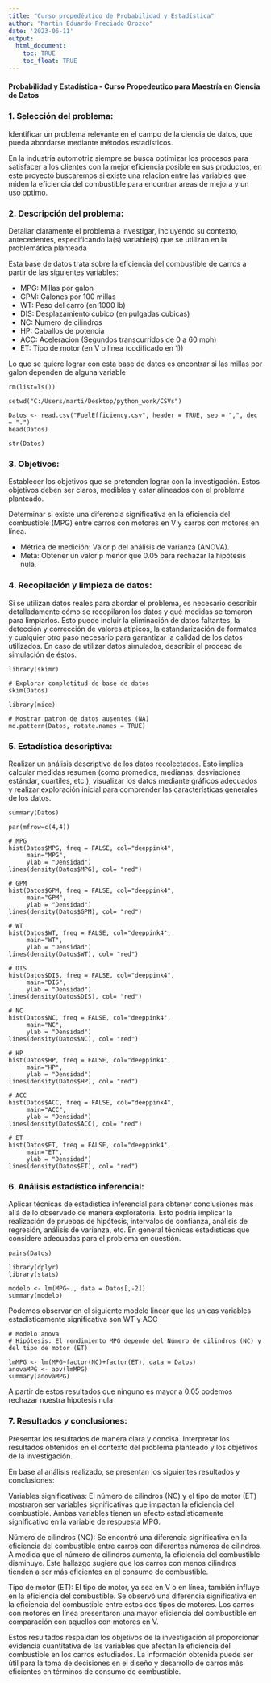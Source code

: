 ```yaml
---
title: "Curso propedéutico de Probabilidad y Estadística"
author: "Martin Eduardo Preciado Orozco"
date: '2023-06-11'
output:
  html_document:
    toc: TRUE
    toc_float: TRUE
---
```


#### Probabilidad y Estadística - Curso Propedeutico para Maestría en Ciencia de Datos

### 1. Selección del problema:
Identificar un problema relevante en el campo de la ciencia de datos, que pueda abordarse mediante métodos estadísticos. 

En la industria automotriz siempre se busca optimizar los procesos para satisfacer a los clientes con la mejor eficiencia posible en sus productos, en este proyecto buscaremos si existe una relacion entre las variables que miden la eficiencia del combustible para encontrar areas de mejora y un uso optimo.

### 2. Descripción del problema:
Detallar claramente el problema a investigar, incluyendo su contexto, antecedentes, especificando la(s) variable(s) que se utilizan en la problemática planteada

Esta base de datos trata sobre la eficiencia del combustible de carros a partir de las siguientes variables:
- MPG: Millas por galon
- GPM: Galones por 100 millas
- WT: Peso del carro (en 1000 lb)
- DIS: Desplazamiento cubico (en pulgadas cubicas)
- NC: Numero de cilindros
- HP: Caballos de potencia
- ACC: Aceleracion (Segundos transcurridos de 0 a 60 mph)
- ET: Tipo de motor (en V o linea (codificado en 1))

Lo que se quiere lograr con esta base de datos es encontrar si las millas por galon dependen de alguna variable

```{r}
rm(list=ls())

setwd("C:/Users/marti/Desktop/python_work/CSVs")

Datos <- read.csv("FuelEfficiency.csv", header = TRUE, sep = ",", dec = ".")
head(Datos)

```
```{r}
str(Datos)
```
### 3. Objetivos:
Establecer los objetivos que se pretenden lograr con la investigación. Estos objetivos deben ser claros, medibles y estar alineados con el problema planteado. 

Determinar si existe una diferencia significativa en la eficiencia del combustible (MPG) entre carros con motores en V y carros con motores en línea.
- Métrica de medición: Valor p del análisis de varianza (ANOVA).
- Meta: Obtener un valor p menor que 0.05 para rechazar la hipótesis nula.

### 4. Recopilación y limpieza de datos:
Si se utilizan datos reales para abordar el problema, es necesario describir detalladamente cómo se recopilaron los datos y qué medidas se tomaron para limpiarlos. Esto puede incluir la eliminación de datos faltantes, la detección y corrección de valores atípicos, la estandarización de formatos y cualquier otro paso necesario para garantizar la calidad de los datos utilizados. En caso de utilizar datos simulados, describir el proceso de simulación de éstos.

```{r}
library(skimr)

# Explorar completitud de base de datos
skim(Datos)
```

```{r}
library(mice)

# Mostrar patron de datos ausentes (NA)
md.pattern(Datos, rotate.names = TRUE)
```

### 5. Estadística descriptiva:
Realizar un análisis descriptivo de los datos recolectados. Esto implica calcular medidas resumen (como promedios, medianas, desviaciones estándar, cuartiles, etc.), visualizar los datos mediante gráficos adecuados y realizar exploración inicial para comprender las características generales de los datos.

```{r}
summary(Datos)
```

```{r}
par(mfrow=c(4,4))

# MPG
hist(Datos$MPG, freq = FALSE, col="deeppink4",
     main="MPG",
     ylab = "Densidad")
lines(density(Datos$MPG), col= "red")

# GPM
hist(Datos$GPM, freq = FALSE, col="deeppink4",
     main="GPM",
     ylab = "Densidad")
lines(density(Datos$GPM), col= "red")

# WT
hist(Datos$WT, freq = FALSE, col="deeppink4",
     main="WT",
     ylab = "Densidad")
lines(density(Datos$WT), col= "red")

# DIS
hist(Datos$DIS, freq = FALSE, col="deeppink4",
     main="DIS",
     ylab = "Densidad")
lines(density(Datos$DIS), col= "red")

# NC
hist(Datos$NC, freq = FALSE, col="deeppink4",
     main="NC",
     ylab = "Densidad")
lines(density(Datos$NC), col= "red")

# HP
hist(Datos$HP, freq = FALSE, col="deeppink4",
     main="HP",
     ylab = "Densidad")
lines(density(Datos$HP), col= "red")

# ACC
hist(Datos$ACC, freq = FALSE, col="deeppink4",
     main="ACC",
     ylab = "Densidad")
lines(density(Datos$ACC), col= "red")

# ET
hist(Datos$ET, freq = FALSE, col="deeppink4",
     main="ET",
     ylab = "Densidad")
lines(density(Datos$ET), col= "red")
```

### 6. Análisis estadístico inferencial:
Aplicar técnicas de estadística inferencial para obtener conclusiones más allá de lo observado de manera exploratoria. Esto podría implicar la realización de pruebas de hipótesis, intervalos de confianza, análisis de regresión, análisis de varianza, etc.  En general técnicas estadísticas que considere adecuadas para el problema en cuestión.

```{r}
pairs(Datos)
```


```{r}
library(dplyr)
library(stats)

modelo <- lm(MPG~., data = Datos[,-2])
summary(modelo)
```
Podemos observar en el siguiente modelo linear que las unicas variables estadisticamente significativa son WT y ACC

```{r}
# Modelo anova
# Hipótesis: El rendimiento MPG depende del Número de cilindros (NC) y del tipo de motor (ET)

lmMPG <- lm(MPG~factor(NC)+factor(ET), data = Datos)
anovaMPG <- aov(lmMPG)
summary(anovaMPG)
```
A partir de estos resultados que ninguno es mayor a 0.05 podemos rechazar nuestra hipotesis nula 


### 7. Resultados y conclusiones:
Presentar los resultados de manera clara y concisa. Interpretar los resultados obtenidos en el contexto del problema planteado y los objetivos de la investigación. 


En base al análisis realizado, se presentan los siguientes resultados y conclusiones:

Variables significativas: El número de cilindros (NC) y el tipo de motor (ET) mostraron ser variables significativas que impactan la eficiencia del combustible. Ambas variables tienen un efecto estadísticamente significativo en la variable de respuesta MPG.

Número de cilindros (NC): Se encontró una diferencia significativa en la eficiencia del combustible entre carros con diferentes números de cilindros. A medida que el número de cilindros aumenta, la eficiencia del combustible disminuye. Este hallazgo sugiere que los carros con menos cilindros tienden a ser más eficientes en el consumo de combustible.

Tipo de motor (ET): El tipo de motor, ya sea en V o en línea, también influye en la eficiencia del combustible. Se observó una diferencia significativa en la eficiencia del combustible entre estos dos tipos de motores. Los carros con motores en línea presentaron una mayor eficiencia del combustible en comparación con aquellos con motores en V.

Estos resultados respaldan los objetivos de la investigación al proporcionar evidencia cuantitativa de las variables que afectan la eficiencia del combustible en los carros estudiados. La información obtenida puede ser útil para la toma de decisiones en el diseño y desarrollo de carros más eficientes en términos de consumo de combustible.
